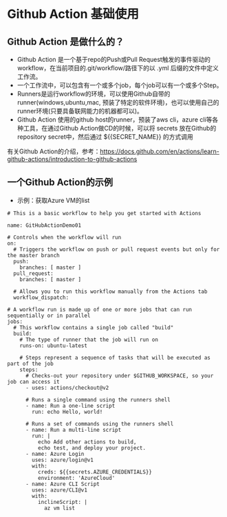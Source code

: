 # Github Action 基础使用

## Github Action 是做什么的？
* Github Action 是一个基于repo的Push或Pull Request触发的事件驱动的workflow，在当前项目的.git/workflow/路径下的以 .yml 后缀的文件中定义工作流。
* 一个工作流中，可以包含有一个或多个job，每个job可以有一个或多个Step。
* Runners是运行workflow的环境，可以使用Github自带的runner(windows,ubuntu,mac, 预装了特定的软件环境)，也可以使用自己的runner环境(只要具备联网能力的机器都可以)。
* Github Action 使用的github host的runner，预装了aws cli，azure cli等各种工具，在通过Github Action做CD的时候，可以将 secrets 放在Github的 repository secret中，然后通过 ${{SECRET_NAME}} 的方式调用

有关Github Action的介绍，参考：https://docs.github.com/en/actions/learn-github-actions/introduction-to-github-actions

## 一个Github Action的示例

* 示例：获取Azure VM的list

```
# This is a basic workflow to help you get started with Actions

name: GitHubActionDemo01

# Controls when the workflow will run
on:
  # Triggers the workflow on push or pull request events but only for the master branch
  push:
    branches: [ master ]
  pull_request:
    branches: [ master ]

  # Allows you to run this workflow manually from the Actions tab
  workflow_dispatch:

# A workflow run is made up of one or more jobs that can run sequentially or in parallel
jobs:
  # This workflow contains a single job called "build"
  build:
    # The type of runner that the job will run on
    runs-on: ubuntu-latest

    # Steps represent a sequence of tasks that will be executed as part of the job
    steps:
      # Checks-out your repository under $GITHUB_WORKSPACE, so your job can access it
      - uses: actions/checkout@v2

      # Runs a single command using the runners shell
      - name: Run a one-line script
        run: echo Hello, world!

      # Runs a set of commands using the runners shell
      - name: Run a multi-line script
        run: |
          echo Add other actions to build,
          echo test, and deploy your project.
      - name: Azure Login
        uses: azure/login@v1
        with:
          creds: ${{secrets.AZURE_CREDENTIALS}}
          environment: 'AzureCloud'
      - name: Azure CLI Script
        uses: azure/CLI@v1
        with:
          inclineScript: |
            az vm list
```

